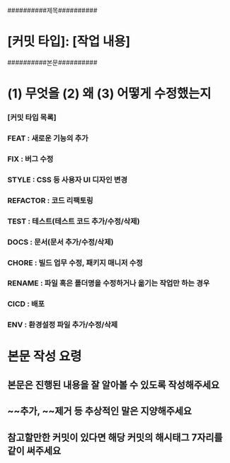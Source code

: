 ##########제목##########

# [커밋 타입]: [작업 내용]

##########본문##########

# (1) 무엇을 (2) 왜 (3) 어떻게 수정했는지

### [커밋 타입 목록]

### FEAT : 새로운 기능의 추가
### FIX : 버그 수정
### STYLE : CSS 등 사용자 UI 디자인 변경
### REFACTOR : 코드 리팩토링
### TEST : 테스트(테스트 코드 추가/수정/삭제)
### DOCS : 문서(문서 추가/수정/삭제)
### CHORE : 빌드 업무 수정, 패키지 매니저 수정
### RENAME : 파일 혹은 폴더명을 수정하거나 옮기는 작업만 하는 경우
### CICD : 배포
### ENV : 환경설정 파일 추가/수정/삭제

# 본문 작성 요령

## 본문은 진행된 내용을 잘 알아볼 수 있도록 작성해주세요
## ~~추가, ~~제거 등 추상적인 말은 지양해주세요
## 참고할만한 커밋이 있다면 해당 커밋의 해시태그 7자리를 같이 써주세요